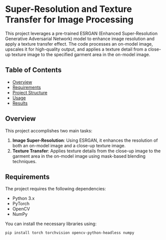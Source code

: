 # Super-Resolution and Texture Transfer for Image Processing

This project leverages a pre-trained ESRGAN (Enhanced Super-Resolution Generative Adversarial Network) model to enhance image resolution and apply a texture transfer effect. The code processes an on-model image, upscales it for high-quality output, and applies a texture detail from a close-up texture image to the specified garment area in the on-model image.

## Table of Contents

- [Overview](#overview)
- [Requirements](#requirements)
- [Project Structure](#project-structure)
- [Usage](#usage)
- [Results](#results)

## Overview

This project accomplishes two main tasks:

1. **Image Super-Resolution**: Using ESRGAN, it enhances the resolution of both an on-model image and a close-up texture image.
2. **Texture Transfer**: Applies texture details from the close-up image to the garment area in the on-model image using mask-based blending techniques.

## Requirements

The project requires the following dependencies:

- Python 3.x
- PyTorch
- OpenCV
- NumPy

You can install the necessary libraries using:

```bash
pip install torch torchvision opencv-python-headless numpy

```
